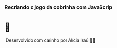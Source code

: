 ### Recriando o jogo da cobrinha com JavaScrip



# :snake:







​                                   Desenvolvido com carinho por Alícia Isaú 💜🚀